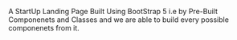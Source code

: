A StartUp Landing Page Built Using BootStrap 5 i.e by Pre-Built Componenets and Classes and we are able to build every possible componenets from it.
